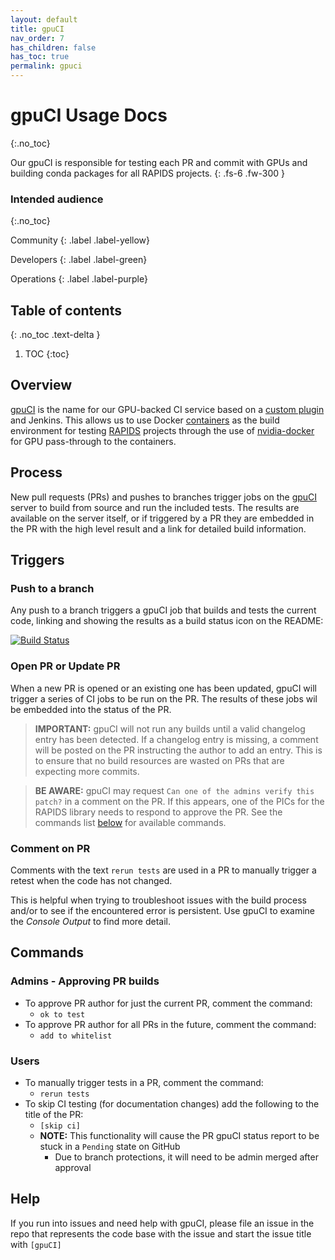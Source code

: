 ```yaml
---
layout: default
title: gpuCI
nav_order: 7
has_children: false
has_toc: true
permalink: gpuci
---
```


# gpuCI Usage Docs
{:.no_toc}

Our gpuCI is responsible for testing each PR and commit with GPUs and building conda packages for all RAPIDS projects.
{: .fs-6 .fw-300 }

### Intended audience
{:.no_toc}

Community
{: .label .label-yellow}

Developers
{: .label .label-green}

Operations
{: .label .label-purple}

## Table of contents
{: .no_toc .text-delta }

1. TOC
{:toc}

## Overview

[gpuCI](http://gpuci.gpuopenanalytics.com) is the name for our GPU-backed CI service based on a [custom plugin](https://github.com/gpuopenanalytics/remote-docker-plugin) and Jenkins. This allows us to use Docker [containers](https://github.com/rapidsai/gpuci-build-environment) as the build environment for testing [RAPIDS](http://rapids.ai/) projects through the use of [nvidia-docker](https://github.com/NVIDIA/nvidia-docker) for GPU pass-through to the containers.

## Process

New pull requests (PRs) and pushes to branches trigger jobs on the [gpuCI](http://gpuci.gpuopenanalytics.com) server to build from source and run the included tests. The results are available on the server itself, or if triggered by a PR they are embedded in the PR with the high level result and a link for detailed build information.

## Triggers

### Push to a branch

Any push to a branch triggers a gpuCI job that builds and tests the current code, linking and showing the results as a build status icon on the README:

[![Build Status](https://gpuci.gpuopenanalytics.com/buildStatus/icon?job=rapidsai%2Fgpuci%2Fcudf%2Fbranches%2Fcudf-branch-pipeline)](https://gpuci.gpuopenanalytics.com/job/rapidsai/job/gpuci/job/cudf/job/branches/job/cudf-branch-pipeline/)

### Open PR or Update PR

When a new PR is opened or an existing one has been updated, gpuCI will trigger a series of CI jobs to be run on the PR. The results of these jobs wil be embedded into the status of the PR.

> **IMPORTANT:** gpuCI will not run any builds until a valid changelog entry has been detected. If a changelog entry is missing, a comment will be posted on the PR instructing the author to add an entry. This is to ensure that no build resources are wasted on PRs that are expecting more commits.

> **BE AWARE:** gpuCI may request `Can one of the admins verify this patch?` in a comment on the PR. If this appears, one of the PICs for the RAPIDS library needs to respond to approve the PR. See the commands list [below](#admins---approving-pr-builds) for available commands.

### Comment on PR

Comments with the text `rerun tests` are used in a PR to manually trigger a retest when the code has not changed.

This is helpful when trying to troubleshoot issues with the build process and/or to see if the encountered error is persistent. Use gpuCI to examine the _Console Output_ to find more detail.

## Commands

### Admins - Approving PR builds

* To approve PR author for just the current PR, comment the command:
  * `ok to test`
* To approve PR author for all PRs in the future, comment the command:
  * `add to whitelist`

### Users

* To manually trigger tests in a PR, comment the command:
  * `rerun tests`
* To skip CI testing (for documentation changes) add the following to the title of the PR:
  * `[skip ci]`
  * **NOTE:** This functionality will cause the PR gpuCI status report to be stuck in a `Pending` state on GitHub
    * Due to branch protections, it will need to be admin merged after approval

## Help

If you run into issues and need help with gpuCI, please file an issue in the repo that represents the code base with the issue and start the issue title with `[gpuCI]`
